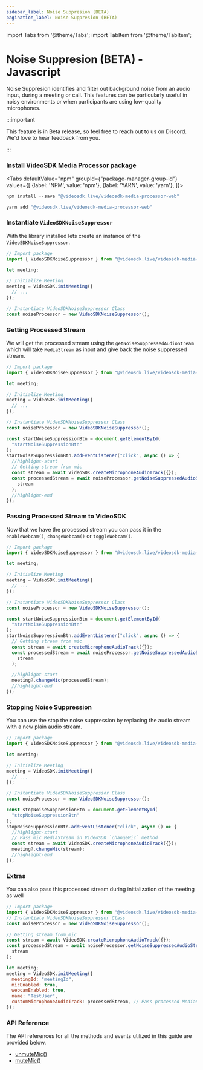 ```yaml
---
sidebar_label: Noise Suppresion (BETA)
pagination_label: Noise Suppresion (BETA)
---
```


import Tabs from '@theme/Tabs';
import TabItem from '@theme/TabItem';

# Noise Suppresion (BETA) - Javascript

Noise Suppresion identifies and filter out background noise from an audio input, during a meeting or call. This features can be particularly useful in noisy environments or when participants are using low-quality microphones.

:::important

This feature is in Beta release, so feel free to reach out to us on Discord. We'd love to hear feedback from you.

:::

### Install VideoSDK Media Processor package

<Tabs
defaultValue="npm"
groupId={"package-manager-group-id"}
values={[
{label: 'NPM', value: 'npm'},
{label: 'YARN', value: 'yarn'},
]}>
<TabItem value="npm">

```js
npm install --save "@videosdk.live/videosdk-media-processor-web"
```

</TabItem>
<TabItem value="yarn">

```js
yarn add "@videosdk.live/videosdk-media-processor-web"
```

</TabItem>
</Tabs>

### Instantiate `VideoSDKNoiseSuppressor`

With the library installed lets create an instance of the `VideoSDKNoiseSuppressor`.

```js
// Import package
import { VideoSDKNoiseSuppressor } from "@videosdk.live/videosdk-media-processor-web";

let meeting;

// Initialize Meeting
meeting = VideoSDK.initMeeting({
  // ...
});

// Instantiate VideoSDKNoiseSuppressor Class
const noiseProcessor = new VideoSDKNoiseSuppressor();
```

### Getting Processed Stream

We will get the processed stream using the `getNoiseSuppressedAudioStream` which will take `MediaStream` as input and give back the noise suppressed stream.

```js
// Import package
import { VideoSDKNoiseSuppressor } from "@videosdk.live/videosdk-media-processor-web";

let meeting;

// Initialize Meeting
meeting = VideoSDK.initMeeting({
  // ...
});

// Instantiate VideoSDKNoiseSuppressor Class
const noiseProcessor = new VideoSDKNoiseSuppressor();

const startNoiseSuppressionBtn = document.getElementById(
  "startNoiseSuppressionBtn"
);
startNoiseSuppressionBtn.addEventListener("click", async () => {
  //highlight-start
  // Getting stream from mic
  const stream = await VideoSDK.createMicrophoneAudioTrack({});
  const processedStream = await noiseProcessor.getNoiseSuppressedAudioStream(
    stream
  );
  //highlight-end
});
```

### Passing Processed Stream to VideoSDK

Now that we have the processed stream you can pass it in the `enableWebcam()`, `changeWebcam()` or `toggleWebcam()`.

```js
// Import package
import { VideoSDKNoiseSuppressor } from "@videosdk.live/videosdk-media-processor-web";

let meeting;

// Initialize Meeting
meeting = VideoSDK.initMeeting({
  // ...
});

// Instantiate VideoSDKNoiseSuppressor Class
const noiseProcessor = new VideoSDKNoiseSuppressor();

const startNoiseSuppressionBtn = document.getElementById(
  "startNoiseSuppressionBtn"
);
startNoiseSuppressionBtn.addEventListener("click", async () => {
  // Getting stream from mic
  const stream = await createMicrophoneAudioTrack({});
  const processedStream = await noiseProcessor.getNoiseSuppressedAudioStream(
    stream
  );

  //highlight-start
  meeting?.changeMic(processedStream);
  //highlight-end
});
```

### Stopping Noise Suppression

You can use the stop the noise suppression by replacing the audio stream with a new plain audio stream.

```js
// Import package
import { VideoSDKNoiseSuppressor } from "@videosdk.live/videosdk-media-processor-web";

let meeting;

// Initialize Meeting
meeting = VideoSDK.initMeeting({
  // ...
});

// Instantiate VideoSDKNoiseSuppressor Class
const noiseProcessor = new VideoSDKNoiseSuppressor();

const stopNoiseSuppressionBtn = document.getElementById(
  "stopNoiseSuppressionBtn"
);
stopNoiseSuppressionBtn.addEventListener("click", async () => {
  //highlight-start
  // Pass mic MediaStream in VideoSDK `changeMic` method
  const stream = await VideoSDK.createMicrophoneAudioTrack({});
  meeting?.changeMic(stream);
  //highlight-end
});
```

### Extras

You can also pass this processed stream during initialization of the meeting as well

```js
// Import package
import { VideoSDKNoiseSuppressor } from "@videosdk.live/videosdk-media-processor-web";
// Instantiate VideoSDKNoiseSuppressor Class
const noiseProcessor = new VideoSDKNoiseSuppressor();

// Getting stream from mic
const stream = await VideoSDK.createMicrophoneAudioTrack({});
const processedStream = await noiseProcessor.getNoiseSuppressedAudioStream(
  stream
);

let meeting;
meeting = VideoSDK.initMeeting({
  meetingId: "meetingId",
  micEnabled: true,
  webcamEnabled: true,
  name: "TestUser",
  customMicrophoneAudioTrack: processedStream, // Pass processed MediaStream in VideoSDK
});
```

### API Reference

The API references for all the methods and events utilized in this guide are provided below.

- [unmuteMic()](/javascript/api/sdk-reference/meeting-class/methods#unmutemic)
- [muteMic()](/javascript/api/sdk-reference/meeting-class/methods#mutemic)

